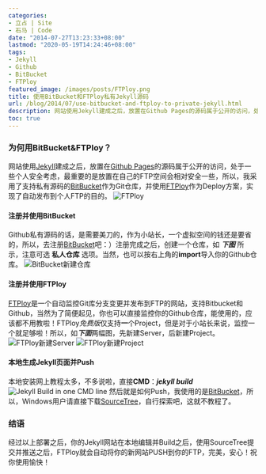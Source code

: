 ```yaml
---
categories:
- 立占 | Site
- 石马 | Code
date: "2014-07-27T13:23:33+08:00"
lastmod: "2020-05-19T14:24:46+08:00"
tags:
- Jekyll
- Github
- BitBucket
- FTPloy
featured_image: /images/posts/FTPloy.png
title: 使用BitBucket和FTPloy私有Jekyll源码
url: /blog/2014/07/use-bitbucket-and-ftploy-to-private-jekyll.html
description: 网站使用Jekyll建成之后，放置在Github Pages的源码属于公开的访问，处于一些个人安全考虑，放置在自己的空间会相对安全一些。
toc: true
---
```

### 为何用BitBucket&FTPloy？

网站使用[Jekyll][1]建成之后，放置在[Github Pages][2]的源码属于公开的访问，处于一些个人安全考虑，最重要的是放置在自己的FTP空间会相对安全一些，所以，我采用了支持私有源码的[BitBucket][3]作为Git仓库，并使用[FTPloy][4]作为Deploy方案，实现了自动发布到个人FTP的目的。
![FTPloy][5]
#### 注册并使用BitBucket

Github私有源码的话，是需要美刀的，作为小站长，一个虚拟空间的钱还是要省的，所以，去注册[BitBucket][6]吧：）注册完成之后，创建一个仓库，如 ***下图*** 所示，注意可选 **私人仓库** 选项。当然，也可以按右上角的**import**导入你的Github仓库。
![BitBucket新建仓库][7]

#### 注册并使用FTPloy

[FTPloy][8]是一个自动监控Git库分支变更并发布到FTP的网站，支持Bitbucket和Github，当然为了简便起见，你也可以直接监控你的Github仓库，能使用的，应该都不用教啦！FTPloy*免费版*仅支持**一**个Project，但是对于小站长来说，监控一个就足够啦！所以，如***下面***两幅图，先新建Server，后新建Project。
![FTPloy新建Server][9]
![FTPloy新建Project][10]

#### 本地生成Jekyll页面并Push

本地安装网上教程太多，不多说啦，直接**CMD**：***jekyll build***
![Jekyll Build in one CMD line][11]
然后就是如何Push，我使用的是[BitBucket][12]，所以，Windows用户请直接下载[SourceTree][13]，自行探索吧，这就不教程了。

### 结语

经过以上部署之后，你的Jekyll网站在本地编辑并Build之后，使用SourceTree提交并推送之后，FTPloy就会自动将你的新网站PUSH到你的FTP，完美，安心！祝你使用愉快！


[1]: http://jekyllrb.com "Jekyll &bull; Simple, blog-aware, static sites"
[2]: https://pages.github.com "Github Pages"
[3]: https://bitbucket.org/ "Bitbucket 由旧金山的Atlassian公司开发"
[4]: https://ftploy.com "FTP Deploy"
[5]: /images/posts/FTPloy.png "FTPloy"
[6]: https://bitbucket.org/ "Bitbucket 由旧金山的Atlassian公司开发"
[7]: /images/posts/Bitbucket.png "BitBucket"
[8]: https://ftploy.com "FTP Deploy"
[9]: /images/posts/Server-FTPloy.png "FTPloy新建Server"
[10]: /images/posts/Project-FTPloy.png "FTPloy新建Project"
[11]: /images/posts/Jekyll-CMD.png "Jekyll Build in one CMD line"
[12]: https://bitbucket.org/ "Bitbucket 由旧金山的Atlassian公司开发"
[13]: http://www.sourcetreeapp.com/?utm_source=bitbucket&utm_medium=link&utm_campaign=chenjun.com "Mac/Windows上的免费Git/Mercurial客户端."